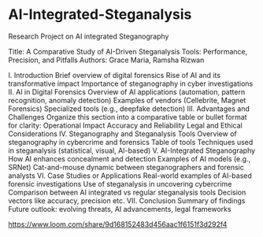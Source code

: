 # AI-Integrated-Steganalysis
Research Project on AI integrated Steganography

Title: A Comparative Study of AI-Driven Steganalysis Tools: Performance, Precision, and Pitfalls
Authors: Grace Maria, Ramsha Rizwan

I. Introduction
    Brief overview of digital forensics
    Rise of AI and its transformative impact
    Importance of steganography in cyber investigations
II. AI in Digital Forensics
    Overview of AI applications (automation, pattern recognition, anomaly detection)
    Examples of vendors (Cellebrite, Magnet Forensics)
    Specialized tools (e.g., deepfake detection)
III. Advantages and Challenges
    Organize this section into a comparative table or bullet format for clarity:
    Operational Impact
    Accuracy and Reliability
    Legal and Ethical Considerations
IV. Steganography and Steganalysis Tools
    Overview of steganography in cybercrime and forensics
    Table of tools 
    Techniques used in steganalysis (statistical, visual, AI-based)
V. AI-Integrated Steganography
    How AI enhances concealment and detection
    Examples of AI models (e.g., SRNet)
    Cat-and-mouse dynamic between steganographers and forensic analysts
VI. Case Studies or Applications
    Real-world examples of AI-based forensic investigations
    Use of steganalysis in uncovering cybercrime
    Comparison between AI integrated vs regular steganalysis tools
    Decision vectors like accuracy, precision etc.
VII. Conclusion
    Summary of findings
    Future outlook: evolving threats, AI advancements, legal frameworks

https://www.loom.com/share/9d168152483d456aac1f6151f3d292f4
